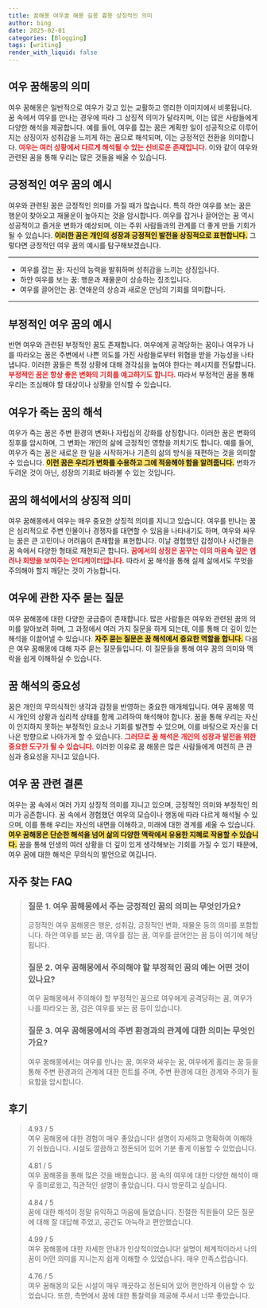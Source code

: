 ```yaml
---
title: 꿈해몽 여우꿈 해몽 길몽 흉몽 상징적인 의미
author: bing
date: 2025-02-01
categories: [Blogging]
tags: [writing]
render_with_liquid: false
---
```



<h2 id='여우 꿈해몽의 의미'>여우 꿈해몽의 의미</h2>

<p>여우 꿈해몽은 일반적으로 여우가 갖고 있는 교활하고 영리한 이미지에서 비롯됩니다. 꿈 속에서 여우를 만나는 경우에 따라 그 상징적 의미가 달라지며, 이는 많은 사람들에게 다양한 해석을 제공합니다. 예를 들어, 여우를 잡는 꿈은 계획한 일이 성공적으로 이루어지는 상징이자 성취감을 느끼게 하는 꿈으로 해석되며, 이는 긍정적인 전환을 의미합니다. <b><span style="color: #ee2323;">여우는 여러 상황에서 다르게 해석될 수 있는 신비로운 존재입니다.</span></b> 이와 같이 여우와 관련된 꿈을 통해 우리는 많은 것들을 배울 수 있습니다.</p>

<h2 id='긍정적인 여우 꿈의 예시'>긍정적인 여우 꿈의 예시</h2>

<p>여우와 관련된 꿈은 긍정적인 의미를 가질 때가 많습니다. 특히 하얀 여우를 보는 꿈은 행운이 찾아오고 재물운이 높아지는 것을 암시합니다. 여우를 잡거나 끌어안는 꿈 역시 성공적이고 즐거운 변화가 예상되며, 이는 주위 사람들과의 관계를 더 좋게 만들 기회가 될 수 있습니다. <b><span style="background-color: #ffe066;">이러한 꿈은 개인의 성장과 긍정적인 발전을 상징적으로 표현합니다.</span></b> 그렇다면 긍정적인 여우 꿈의 예시를 탐구해보겠습니다.</p>

<hr />

<ul>
    <li>여우를 잡는 꿈: 자신의 능력을 발휘하며 성취감을 느끼는 상징입니다.</li>
    <li>하얀 여우를 보는 꿈: 행운과 재물운이 상승하는 징조입니다.</li>
    <li>여우를 끌어안는 꿈: 연애운의 상승과 새로운 만남의 기회를 의미합니다.</li>
</ul>

<hr />

<h2 id='부정적인 여우 꿈의 예시'>부정적인 여우 꿈의 예시</h2>

<p>반면 여우와 관련된 부정적인 꿈도 존재합니다. 여우에게 공격당하는 꿈이나 여우가 나를 따라오는 꿈은 주변에서 나쁜 의도를 가진 사람들로부터 위협을 받을 가능성을 나타냅니다. 이러한 꿈들은 특정 상황에 대해 경각심을 높여야 한다는 메시지를 전달합니다. <b><span style="color: #ee2323;">부정적인 꿈은 항상 좋은 변화의 기회를 예고하기도 합니다.</span></b> 따라서 부정적인 꿈을 통해 우리는 조심해야 할 대상이나 상황을 인식할 수 있습니다.</p>

<h2 id='여우가 죽는 꿈의 해석'>여우가 죽는 꿈의 해석</h2>

<p>여우가 죽는 꿈은 주변 환경의 변화나 자립심의 강화를 상징합니다. 이러한 꿈은 변화의 징후를 암시하며, 그 변화는 개인의 삶에 긍정적인 영향을 끼치기도 합니다. 예를 들어, 여우가 죽는 꿈은 새로운 한 일을 시작하거나 기존의 삶의 방식을 재편하는 것을 의미할 수 있습니다. <b><span style="background-color: #ffe066;">이런 꿈은 우리가 변화를 수용하고 그에 적응해야 함을 알려줍니다.</span></b> 변화가 두려운 것이 아닌, 성장의 기회로 바라볼 수 있는 것입니다.</p>

<h2 id='꿈의 해석에서의 상징적 의미'>꿈의 해석에서의 상징적 의미</h2>

<p>여우 꿈해몽에서 여우는 매우 중요한 상징적 의미를 지니고 있습니다. 여우를 만나는 꿈은 심리적으로 주변 인물이나 경쟁자를 대면할 수 있음을 나타내기도 하며, 여우와 싸우는 꿈은 큰 고민이나 어려움이 존재함을 표현합니다. 이날 경험했던 감정이나 사건들은 꿈 속에서 다양한 형태로 재현되곤 합니다. <b><span style="color: #ee2323;">꿈에서의 상징은 꿈꾸는 이의 마음속 깊은 염려나 희망을 보여주는 인디케이터입니다.</span></b> 따라서 꿈 해석을 통해 실제 삶에서도 무엇을 주의해야 할지 깨닫는 것이 가능합니다.</p>

<h2 id='여우에 관한 자주 묻는 질문'>여우에 관한 자주 묻는 질문</h2>

<p>여우 꿈해몽에 대한 다양한 궁금증이 존재합니다. 많은 사람들은 여우와 관련된 꿈의 의미를 알아보려 하며, 그 과정에서 여러 가지 질문을 하게 되는데, 이를 통해 더 깊이 있는 해석을 이끌어낼 수 있습니다. <b><span style="background-color: #ffe066;">자주 묻는 질문은 꿈 해석에서 중요한 역할을 합니다.</span></b> 다음은 여우 꿈해몽에 대해 자주 묻는 질문들입니다. 이 질문들을 통해 여우 꿈의 의미와 맥락을 쉽게 이해하실 수 있습니다.</p>

<h2 id='꿈 해석의 중요성'>꿈 해석의 중요성</h2>

<p>꿈은 개인의 무의식적인 생각과 감정을 반영하는 중요한 매개체입니다. 여우 꿈해몽 역시 개인의 상황과 심리적 상태를 함께 고려하여 해석해야 합니다. 꿈을 통해 우리는 자신이 인지하지 못하는 부정적인 요소나 기회를 발견할 수 있으며, 이를 바탕으로 자신을 더 나은 방향으로 나아가게 할 수 있습니다. <b><span style="color: #ee2323;">그러므로 꿈 해석은 개인의 성장과 발전을 위한 중요한 도구가 될 수 있습니다.</span></b> 이러한 이유로 꿈 해몽은 많은 사람들에게 여전히 큰 관심과 중요성을 지니고 있습니다.</p>

<h2 id='여우 꿈 관련 결론'>여우 꿈 관련 결론</h2>

<p>여우는 꿈 속에서 여러 가지 상징적 의미를 지니고 있으며, 긍정적인 의미와 부정적인 의미가 공존합니다. 꿈 속에서 경험했던 여우의 모습이나 행동에 따라 다르게 해석될 수 있으며, 이를 통해 우리는 자신의 내면을 이해하고, 미래에 대한 경계를 세울 수 있습니다. <b><span style="background-color: #ffe066;">여우 꿈해몽은 단순한 해석을 넘어 삶의 다양한 맥락에서 유용한 지혜로 작용할 수 있습니다.</span></b> 꿈을 통해 인생의 여러 상황을 더 깊이 있게 생각해보는 기회를 가질 수 있기 때문에, 여우 꿈에 대한 해석은 무의식의 발언으로 여깁니다.</p>


<h2 id='자주_찾는_FAQ'>자주 찾는 FAQ</h2>
<div itemscope="" itemtype="https://schema.org/FAQPage"> 
<blockquote> 
<div itemscope="" itemprop="mainEntity" itemtype="https://schema.org/Question"> 
<h3 itemprop="name">질문 1. 여우 꿈해몽에서 주는 긍정적인 꿈의 의미는 무엇인가요?</h3> 
<div itemscope="" itemprop="acceptedAnswer" itemtype="https://schema.org/Answer"> 
<span itemprop="text"> 
<p>긍정적인 여우 꿈해몽은 행운, 성취감, 긍정적인 변화, 재물운 등의 의미를 포함합니다. 하얀 여우를 보는 꿈, 여우를 잡는 꿈, 여우를 끌어안는 꿈 등이 여기에 해당됩니다.</p> 
</span> 
</div> 
</div> 

<div itemscope="" itemprop="mainEntity" itemtype="https://schema.org/Question"> 
<h3 itemprop="name">질문 2. 여우 꿈해몽에서 주의해야 할 부정적인 꿈의 예는 어떤 것이 있나요?</h3> 
<div itemscope="" itemprop="acceptedAnswer" itemtype="https://schema.org/Answer"> 
<span itemprop="text"> 
<p>여우 꿈해몽에서 주의해야 할 부정적인 꿈으로 여우에게 공격당하는 꿈, 여우가 나를 따라오는 꿈, 검은 여우를 보는 꿈 등이 있습니다.</p> 
</span> 
</div> 
</div> 

<div itemscope="" itemprop="mainEntity" itemtype="https://schema.org/Question"> 
<h3 itemprop="name">질문 3. 여우 꿈해몽에서의 주변 환경과의 관계에 대한 의미는 무엇인가요?</h3> 
<div itemscope="" itemprop="acceptedAnswer" itemtype="https://schema.org/Answer"> 
<span itemprop="text"> 
<p>여우 꿈해몽에서는 여우를 만나는 꿈, 여우와 싸우는 꿈, 여우에게 홀리는 꿈 등을 통해 주변 환경과의 관계에 대한 힌트를 주며, 주변 환경에 대한 경계와 주의가 필요함을 암시합니다.</p> 
</span> 
</div> 
</div> 
</blockquote> 
</div>
<h2 id='후기'>후기</h2>
<div itemscope itemtype="https://schema.org/Product">
  <blockquote>
  <div itemprop="review" itemscope itemtype="https://schema.org/Review">
      <div itemprop="reviewRating" itemscope itemtype="https://schema.org/Rating"> <span itemprop="ratingValue">4.93</span> / <span itemprop="bestRating">5</span> </div>
      <span itemprop="reviewBody">여우 꿈해몽에 대한 경험이 매우 좋았습니다! 설명이 자세하고 명확하여 이해하기 쉬웠습니다. 시설도 깔끔하고 정돈되어 있어 기분 좋게 이용할 수 있었습니다.</span>
  </div>
  <br>
  <div itemprop="review" itemscope itemtype="https://schema.org/Review">
      <div itemprop="reviewRating" itemscope itemtype="https://schema.org/Rating"> <span itemprop="ratingValue">4.81</span> / <span itemprop="bestRating">5</span> </div>
      <span itemprop="reviewBody">여우 꿈해몽을 통해 많은 것을 배웠습니다. 꿈 속의 여우에 대한 다양한 해석이 매우 흥미로웠고, 직관적인 설명이 좋았습니다. 다시 방문하고 싶습니다.</span>
  </div>
  <br>
  <div itemprop="review" itemscope itemtype="https://schema.org/Review">
      <div itemprop="reviewRating" itemscope itemtype="https://schema.org/Rating"> <span itemprop="ratingValue">4.84</span> / <span itemprop="bestRating">5</span> </div>
      <span itemprop="reviewBody">꿈에 대한 해석이 정말 유익하고 마음에 들었습니다. 친절한 직원들이 모든 질문에 대해 잘 대답해 주었고, 공간도 아늑하고 편안했습니다.</span>
  </div>
  <br>
  <div itemprop="review" itemscope itemtype="https://schema.org/Review">
      <div itemprop="reviewRating" itemscope itemtype="https://schema.org/Rating"> <span itemprop="ratingValue">4.99</span> / <span itemprop="bestRating">5</span> </div>
      <span itemprop="reviewBody">여우 꿈해몽에 대한 자세한 안내가 인상적이었습니다! 설명이 체계적이라서 나의 꿈이 어떤 의미를 지니는지 쉽게 이해할 수 있었습니다. 매우 만족스럽습니다.</span>
  </div>
  <br>
  <div itemprop="review" itemscope itemtype="https://schema.org/Review">
      <div itemprop="reviewRating" itemscope itemtype="https://schema.org/Rating"> <span itemprop="ratingValue">4.76</span> / <span itemprop="bestRating">5</span> </div>
      <span itemprop="reviewBody">여우 꿈해몽의 모든 시설이 매우 깨끗하고 정돈되어 있어 편안하게 이용할 수 있었습니다. 또한, 측면에서 꿈에 대한 통찰력을 제공해 주셔서 너무 좋았습니다.</span>
  </div>
  </blockquote>
</div>
